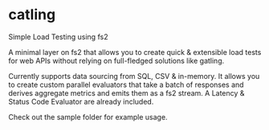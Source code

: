 # catling
Simple Load Testing using fs2


A minimal layer on fs2 that allows you to create quick & extensible load tests for web APIs without relying on full-fledged solutions like gatling.

Currently supports data sourcing from SQL, CSV & in-memory.
It allows you to create custom parallel evaluators that take a batch of responses and derives aggregate metrics and emits them as a fs2 stream. 
A Latency & Status Code Evaluator are already included.

Check out the sample folder for example usage.
